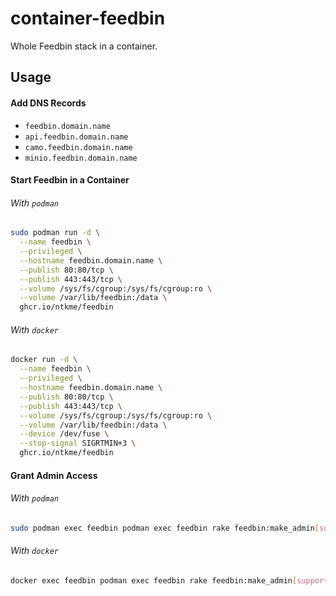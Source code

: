 # container-feedbin

Whole Feedbin stack in a container.

## Usage

#### Add DNS Records

- `feedbin.domain.name`
- `api.feedbin.domain.name`
- `camo.feedbin.domain.name`
- `minio.feedbin.domain.name`

#### Start Feedbin in a Container

###### With `podman`

``` sh
sudo podman run -d \
  --name feedbin \
  --privileged \
  --hostname feedbin.domain.name \
  --publish 80:80/tcp \
  --publish 443:443/tcp \
  --volume /sys/fs/cgroup:/sys/fs/cgroup:ro \
  --volume /var/lib/feedbin:/data \
  ghcr.io/ntkme/feedbin
```

###### With `docker`

``` sh
docker run -d \
  --name feedbin \
  --privileged \
  --hostname feedbin.domain.name \
  --publish 80:80/tcp \
  --publish 443:443/tcp \
  --volume /sys/fs/cgroup:/sys/fs/cgroup:ro \
  --volume /var/lib/feedbin:/data \
  --device /dev/fuse \
  --stop-signal SIGRTMIN+3 \
  ghcr.io/ntkme/feedbin
```

#### Grant Admin Access

###### With `podman`

``` sh
sudo podman exec feedbin podman exec feedbin rake feedbin:make_admin[support@feedbin.domain.name]
```

###### With `docker`

``` sh
docker exec feedbin podman exec feedbin rake feedbin:make_admin[support@feedbin.domain.name]
```
